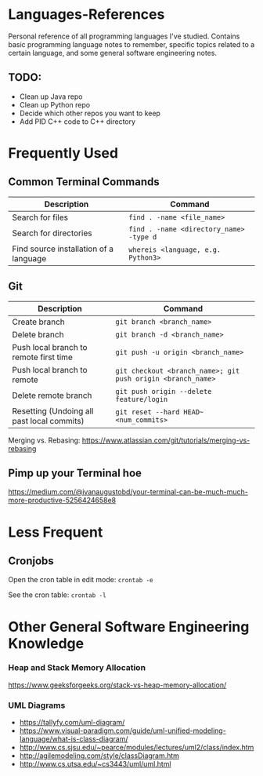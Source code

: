 # Languages-References
Personal reference of all programming languages I've studied. Contains basic programming language notes to remember, specific topics related to a certain language, and some general software engineering notes.

## TODO:
- Clean up Java repo
- Clean up Python repo
- Decide which other repos you want to keep
- Add PID C++ code to C++ directory

# Frequently Used
## Common Terminal Commands
| Description        | Command |
|--------------------|---|
| Search for files  | `find . -name <file_name>`                  |
| Search for directories | `find . -name <directory_name> -type d` |
| Find source installation of a language | `whereis <language, e.g. Python3>`    |
 


## Git
| Description        | Command |
|--------------------|---|
| Create branch  | `git branch <branch_name>` |
| Delete branch | `git branch -d <branch_name>`   |
| Push local branch to remote first time| `git push -u origin <branch_name>` |
| Push local branch to remote | `git checkout <branch_name>; git push origin <branch_name>` |
| Delete remote branch | `git push origin --delete feature/login` |
| Resetting (Undoing all past local commits) |`git reset --hard HEAD~<num_commits>` |

Merging vs. Rebasing: https://www.atlassian.com/git/tutorials/merging-vs-rebasing

## Pimp up your Terminal hoe
https://medium.com/@ivanaugustobd/your-terminal-can-be-much-much-more-productive-5256424658e8


# Less Frequent
## Cronjobs
Open the cron table in edit mode:
`crontab -e`

See the cron table:
`crontab -l`


# Other General Software Engineering Knowledge

### Heap and Stack Memory Allocation
https://www.geeksforgeeks.org/stack-vs-heap-memory-allocation/

### UML Diagrams
- https://tallyfy.com/uml-diagram/
- https://www.visual-paradigm.com/guide/uml-unified-modeling-language/what-is-class-diagram/
- http://www.cs.sjsu.edu/~pearce/modules/lectures/uml2/class/index.htm
- http://agilemodeling.com/style/classDiagram.htm
- http://www.cs.utsa.edu/~cs3443/uml/uml.html
